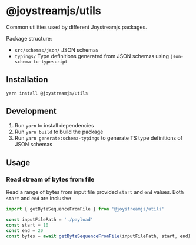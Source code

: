 # @joystreamjs/utils

Common utilities used by different Joystreamjs packages.

Package structure:

- `src/schemas/json/` JSON schemas
- `typings/` Type definitions generated from JSON schemas using `json-schema-to-typescript`

## Installation

```
yarn install @joystreamjs/utils
```

## Development

1. Run `yarn` to install dependencies
2. Run `yarn build` to build the package
3. Run `yarn generate:schema-typings` to generate TS type definitions of JSON schemas

## Usage

### Read stream of bytes from file

Read a range of bytes from input file provided `start` and `end` values.
Both `start` and `end` are inclusive

```javascript
import { getByteSequenceFromFile } from '@joystreamjs/utils'

const inputFilePath = './payload'
const start = 10
const end = 20
const bytes = await getByteSequenceFromFile(inputFilePath, start, end)
```
